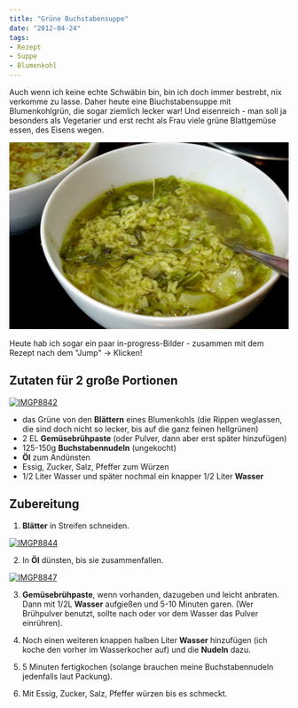 ```yaml
---
title: "Grüne Buchstabensuppe"
date: "2012-04-24" 
tags:
- Rezept
- Suppe
- Blumenkohl
---
```


Auch wenn ich keine echte Schwäbin bin, bin ich doch immer bestrebt, nix verkomme zu lasse. Daher heute eine Biuchstabensuppe mit Blumenkohlgrün, die sogar ziemlich lecker war! Und eisenreich - man soll ja besonders als Vegetarier und erst recht als Frau viele grüne Blattgemüse essen, des Eisens wegen.

[![](images/imgp8849.jpg "Buchstabensuppe mit Blumenkohlgrün")](http://apfeleimer.wordpress.com/2012/04/24/grune-buchstabensuppe/imgp8849/)

Heute hab ich sogar ein paar in-progress-Bilder - zusammen mit dem Rezept nach dem "Jump" -> Klicken!

## Zutaten für 2 große Portionen

[![](http://apfeleimer.files.wordpress.com/2012/04/imgp8842.jpg?w=253 "IMGP8842")](http://apfeleimer.wordpress.com/2012/04/24/grune-buchstabensuppe/imgp8842/)

- das Grüne von den **Blättern** eines Blumenkohls (die Rippen weglassen, die sind doch nicht so lecker, bis auf die ganz feinen hellgrünen)
- 2 EL **Gemüsebrühpaste** (oder Pulver, dann aber erst später hinzufügen)
- 125-150g **Buchstabennudeln** (ungekocht)
- **Öl** zum Andünsten
- Essig, Zucker, Salz, Pfeffer zum Würzen
- 1/2 Liter Wasser und später nochmal ein knapper 1/2 Liter **Wasser**

## Zubereitung

1. **Blätter** in Streifen schneiden.

[![](http://apfeleimer.files.wordpress.com/2012/04/imgp8844.jpg?w=300 "IMGP8844")](http://apfeleimer.wordpress.com/2012/04/24/grune-buchstabensuppe/imgp8844/)

2. In **Öl** dünsten, bis sie zusammenfallen.

[![](http://apfeleimer.files.wordpress.com/2012/04/imgp8847.jpg?w=300 "IMGP8847")](http://apfeleimer.wordpress.com/2012/04/24/grune-buchstabensuppe/imgp8847/)

3. **Gemüsebrühpaste**, wenn vorhanden, dazugeben und leicht anbraten. Dann mit 1/2L **Wasser** aufgießen und 5-10 Minuten garen. (Wer Brühpulver benutzt, sollte nach oder vor dem Wasser das Pulver einrühren).

4. Noch einen weiteren knappen halben Liter **Wasser** hinzufügen (ich koche den vorher im Wasserkocher auf) und die **Nudeln** dazu.

5. 5 Minuten fertigkochen (solange brauchen meine Buchstabennudeln jedenfalls laut Packung).

6. Mit Essig, Zucker, Salz, Pfeffer würzen bis es schmeckt.

